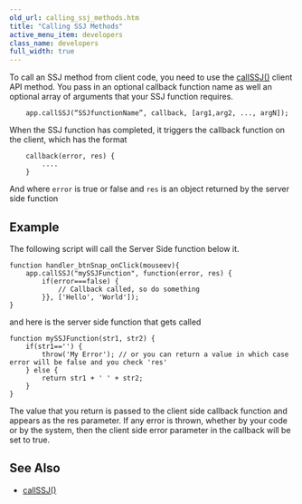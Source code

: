 ```yaml
---
old_url: calling_ssj_methods.htm
title: "Calling SSJ Methods"
active_menu_item: developers
class_name: developers
full_width: true
---
```



To call an SSJ method from client code, you need to use the [callSSJ()](/developers/documentation/scripting-apis/client-api/app-functions/callservice) client API method. You pass in an optional callback function name as well an optional array of arguments that your SSJ function requires.

        app.callSSJ(“SSJfunctionName”, callback, [arg1,arg2, ..., argN]);

When the SSJ function has completed, it triggers the callback function on the client, which has the format

        callback(error, res) {
            ....
        }

And where `error` is true or false and `res` is an object returned by the server side function

## Example

The following script will call the Server Side function below it.
     
    
    
    function handler_btnSnap_onClick(mouseev){
        app.callSSJ("mySSJFunction", function(error, res) {
            if(error===false) {
                // Callback called, so do something
            }}, ['Hello', 'World']);
    }

and here is the server side function that gets called

    function mySSJFunction(str1, str2) {
        if(str1=='') {
            throw('My Error'); // or you can return a value in which case error will be false and you check 'res'
        } else {
            return str1 + ' ' + str2;
        }
    }
     
   


The value that you return is passed to the client side callback function and appears as the res parameter. If any error is thrown, whether by your code or by the system, then the client side error parameter in the callback will be set to true.

## See Also

 - [callSSJ()](/developers/documentation/scripting-apis/client-api/app-functions/callservice)
